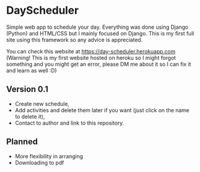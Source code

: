 # DayScheduler
Simple web app to schedule your day.
Everything was done using Django (Python) and HTML/CSS but I mainly focused on Django. This is my first full site using this framework so any advice is appreciated.

You can check this website at https://day-scheduler.herokuapp.com 
(Warning! This is my first website hosted on heroku so I might forgot something and you might get an error, please DM me about it so I can fix it and learn as well :D)

## Version 0.1
- Create new schedule,
- Add activities and delete them later if you want (just click on the name to delete it),
- Contact to author and link to this repository.

## Planned
- More flexibility in arranging
- Downloading to pdf
